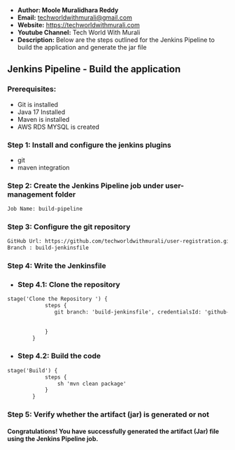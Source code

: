 + <b>Author: Moole Muralidhara Reddy</b></br>
+ <b>Email:</b> techworldwithmurali@gmail.com</br>
+ <b>Website:</b> https://techworldwithmurali.com </br>
+ <b>Youtube Channel:</b> Tech World With Murali</br>
+ <b>Description:</b> Below are the steps outlined for the Jenkins Pipeline to build the application and generate the jar file</br>

## Jenkins Pipeline - Build the application

### Prerequisites:
+ Git is installed
+ Java 17 Installed 
+ Maven is installed
+ AWS RDS MYSQL is created

### Step 1: Install and configure the jenkins plugins
  + git
  + maven integration
  
### Step 2: Create the Jenkins Pipeline job under user-management folder
```xml
Job Name: build-pipeline
```
### Step 3: Configure the git repository
```xml
GitHub Url: https://github.com/techworldwithmurali/user-registration.git
Branch : build-jenkinsfile
```
### Step 4: Write the Jenkinsfile
  + ### Step 4.1: Clone the repository 
```xml
stage('Clone the Repository ') {
            steps {
               git branch: 'build-jenkinsfile', credentialsId: 'github-cred', url: 'https://github.com/techworldwithmurali/user-registration.git'
               
               
            }
        }
```
  + ### Step 4.2: Build the code
```xml
stage('Build') {
            steps {
                sh 'mvn clean package'
            }
        }
```

### Step 5: Verify whether the artifact (jar) is generated or not

#### Congratulations! You have successfully generated the artifact (Jar) file using the Jenkins Pipeline job.

